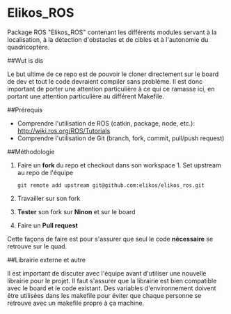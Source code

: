Elikos_ROS
===

Package ROS "Elikos_ROS" contenant les différents modules servant à la localisation, à la détection d'obstacles et de cibles et à l'autonomie du quadricoptère.


##Wut is dis

Le but ultime de ce repo est de pouvoir le cloner directement sur le board de dev et tout le code devraient compiler sans problème. Il est donc important de porter une attention particulière à ce qui ce ramasse ici, en portant une attention particulière au différent Makefile.


##Prérequis

  - Comprendre l'utilisation de ROS (catkin, package, node, etc.): http://wiki.ros.org/ROS/Tutorials
  - Comprendre l'utilisation de Git (branch, fork, commit, pull/push request)

##Méthodologie

  1. Faire un **fork** du repo et checkout dans son workspace
	1. Set upstream au repo de l'équipe
		
		`git remote add upstream git@github.com:elikos/elikos_ros.git`
  2. Travailler sur son fork
  3. **Tester** son fork sur **Ninon** et sur le board
  4. Faire un **Pull request**
  
Cette façons de faire est pour s'assurer que seul le code **nécessaire** se retrouve sur le quad.

##Librairie externe et autre

Il est important de discuter avec l'équipe avant d'utiliser une nouvelle librairie pour le projet. Il faut s'assurer que la librairie est bien compatible avec le board et le code existant. Des variables d'environnement doivent être utilisées dans les makefile pour éviter que chaque personne se retrouve avec un makefile propre à ça machine.
